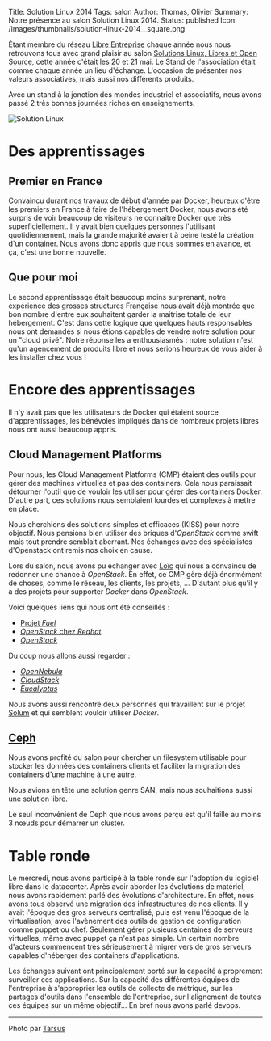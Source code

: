 Title: Solution Linux 2014
Tags: salon
Author: Thomas, Olivier
Summary: Notre présence au salon Solution Linux 2014.
Status: published
Icon: /images/thumbnails/solution-linux-2014__square.png

Étant membre du réseau [Libre Entreprise](http://www.libre-entreprise.org/) chaque année nous nous retrouvons tous avec grand plaisir au salon [Solutions Linux, Libres et Open Source](http://www.solutionslinux.fr/), cette année c'était les 20 et 21 mai. Le Stand de l'association était comme chaque année un lieu d'échange. L'occasion de présenter nos valeurs associatives, mais aussi nos différents produits. 

Avec un stand à la jonction des mondes industriel et associatifs, nous avons passé 2 très bonnes journées riches en enseignements.

![Solution Linux]({filename}/images/solution-linux-2014.png)


# Des apprentissages  


## Premier en France
Convaincu durant nos travaux de début d'année par Docker, heureux d'être les premiers en France à faire de l'hébergement Docker, nous avons été surpris de voir beaucoup de visiteurs ne connaitre Docker que très superficiellement. Il y avait bien quelques personnes l'utilisant quotidiennement, mais la grande majorité avaient à peine testé la création d'un container. Nous avons donc appris que nous sommes en avance, et ça, c'est une bonne nouvelle.


## Que pour moi
Le second apprentissage était beaucoup moins surprenant, notre expérience des grosses structures Française nous avait déjà montrée que bon nombre d'entre eux souhaitent garder la maitrise totale de leur hébergement. C'est dans cette logique que quelques hauts responsables nous ont demandés si nous étions capables de vendre notre solution pour un "cloud privé". Notre réponse les a enthousiasmés : notre solution n'est qu'un agencement de produits libre et nous serions heureux de vous aider à les installer chez vous !


# Encore des apprentissages  

Il n'y avait pas que les utilisateurs de Docker qui étaient source d'apprentissages, les bénévoles impliqués dans de nombreux projets libres nous ont aussi beaucoup appris.

## Cloud Management Platforms

Pour nous, les Cloud Management Platforms (CMP) étaient des outils pour gérer des machines virtuelles et pas des containers. Cela nous paraissait détourner l'outil que de vouloir les utiliser pour gérer des containers Docker. D'autre part, ces solutions nous semblaient lourdes et complexes à mettre en place.

Nous cherchions des solutions simples et efficaces (KISS) pour notre objectif. Nous pensions bien utiliser des briques d'*OpenStack* comme swift mais tout prendre semblait aberrant. Nos échanges avec des spécialistes d'Openstack ont remis nos choix en cause.

Lors du salon, nous avons pu échanger avec [Loïc](http://dachary.org/) qui nous a convaincu de redonner une chance à *OpenStack*. En effet, ce CMP gère déjà énormément de choses, comme le réseau, les clients, les projets, ... D'autant plus qu'il y a des projets pour supporter *Docker* dans *OpenStack*.

Voici quelques liens qui nous ont été conseillés :

- [Projet *Fuel*](http://software.mirantis.com/key-related-openstack-projects/project-fuel/)
- [*OpenStack* chez *Redhat*](http://openstack.redhat.com/)
- [*OpenStack*](https://www.openstack.org/)

Du coup nous allons aussi regarder :

- [*OpenNebula*](http://opennebula.org/)
- [*CloudStack*](http://cloudstack.apache.org/)
- [*Eucalyptus*](https://www.eucalyptus.com/)

Nous avons aussi rencontré deux personnes qui travaillent sur le projet [Solum](https://wiki.openstack.org/wiki/Solum) et qui semblent vouloir utiliser *Docker*.


## [Ceph](http://ceph.com/)

Nous avons profité du salon pour chercher un filesystem utilisable pour stocker les données des containers clients et faciliter la migration des containers d'une machine à une autre.

Nous avions en tête une solution genre SAN, mais nous souhaitions aussi une solution libre. 

Le seul inconvénient de Ceph que nous avons perçu est qu'il faille au moins 3 nœuds pour démarrer un cluster.

# Table ronde

Le mercredi, nous avons participé à la table ronde sur l'adoption du logiciel libre dans le datacenter. Après avoir aborder les évolutions de matériel, nous avons rapidement parlé des évolutions d'architecture. En effet, nous avons tous observé une migration des infrastructures de nos clients. Il y avait l'époque des gros serveurs centralisé, puis est venu l'époque de la virtualisation, avec l'avènement des outils de gestion de configuration comme puppet ou chef. Seulement gérer plusieurs centaines de serveurs virtuelles, même avec puppet ça n'est pas simple. Un certain nombre d'acteurs commencent très sérieusement à migrer vers de gros serveurs capables d'héberger des containers d'applications.

Les échanges suivant ont principalement porté sur la capacité à proprement surveiller ces applications. Sur la capacité des différentes équipes de l'entreprise à s'approprier les outils de collecte de métrique, sur les partages d'outils dans l'ensemble de l'entreprise, sur l'alignement de toutes ces équipes sur un même objectif... En bref nous avons parlé devops.

---
Photo par [Tarsus](http://www.solutionslinux.fr/)

